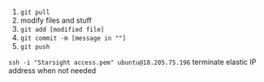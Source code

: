 1. `git pull`
2. modify files and stuff
3. `git add [modified file]`
4. `git commit -m [message in ""]`
5. `git push`


`ssh -i "Starsight access.pem" ubuntu@18.205.75.196`
terminate elastic IP address when not needed